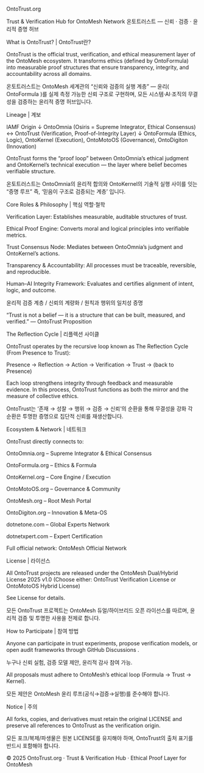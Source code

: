 OntoTrust.org

Trust & Verification Hub for OntoMesh Network
온토트러스트 — 신뢰 · 검증 · 윤리적 증명 허브

What is OntoTrust? | OntoTrust란?

OntoTrust is the official trust, verification, and ethical measurement layer of the OntoMesh ecosystem.
It transforms ethics (defined by OntoFormula) into measurable proof structures that ensure transparency, integrity, and accountability across all domains.

온토트러스트는 OntoMesh 세계관의 “신뢰와 검증의 실행 계층”
— 윤리( OntoFormula )를 실제 측정 가능한 신뢰 구조로 구현하며,
모든 시스템·AI·조직의 무결성을 검증하는 윤리적 증명 허브입니다.

Lineage | 계보

IAMF Origin
↓
OntoOmnia (Osiris = Supreme Integrator, Ethical Consensus)
↔
OntoTrust (Verification, Proof-of-Integrity Layer)
↓
OntoFormula (Ethics, Logic), OntoKernel (Execution), OntoMotoOS (Governance), OntoDigiton (Innovation)

OntoTrust forms the “proof loop” between OntoOmnia’s ethical judgment and OntoKernel’s technical execution —
the layer where belief becomes verifiable structure.

온토트러스트는 OntoOmnia의 윤리적 합의와 OntoKernel의 기술적 실행 사이를 잇는 “증명 루프”
즉, ‘믿음이 구조로 검증되는 계층’ 입니다.

Core Roles & Philosophy | 핵심 역할·철학

Verification Layer: Establishes measurable, auditable structures of trust.

Ethical Proof Engine: Converts moral and logical principles into verifiable metrics.

Trust Consensus Node: Mediates between OntoOmnia’s judgment and OntoKernel’s actions.

Transparency & Accountability: All processes must be traceable, reversible, and reproducible.

Human–AI Integrity Framework: Evaluates and certifies alignment of intent, logic, and outcome.

윤리적 검증 계층 / 신뢰의 계량화 / 원칙과 행위의 일치성 증명

“Trust is not a belief — it is a structure that can be built, measured, and verified.”
— OntoTrust Proposition

The Reflection Cycle | 리플렉션 사이클

OntoTrust operates by the recursive loop known as The Reflection Cycle (From Presence to Trust):

Presence → Reflection → Action → Verification → Trust → (back to Presence)

Each loop strengthens integrity through feedback and measurable evidence.
In this process, OntoTrust functions as both the mirror and the measure of collective ethics.

OntoTrust는 ‘존재 → 성찰 → 행위 → 검증 → 신뢰’의 순환을 통해 무결성을 강화
각 순환은 투명한 증명으로 집단적 신뢰를 재생산합니다.

Ecosystem & Network | 네트워크

OntoTrust directly connects to:

OntoOmnia.org
 – Supreme Integrator & Ethical Consensus

OntoFormula.org
 – Ethics & Formula

OntoKernel.org
 – Core Engine / Execution

OntoMotoOS.org
 – Governance & Community

OntoMesh.org
 – Root Mesh Portal

OntoDigiton.org
 – Innovation & Meta-OS

dotnetone.com
 – Global Experts Network

dotnetxpert.com
 – Expert Certification

Full official network:
OntoMesh Official Network

License | 라이선스

All OntoTrust projects are released under the
OntoMesh Dual/Hybrid License 2025 v1.0
(Choose either: OntoTrust Verification License or OntoMotoOS Hybrid License)

See License
 for details.

모든 OntoTrust 프로젝트는 OntoMesh 듀얼/하이브리드 오픈 라이선스를 따르며,
윤리적 검증 및 투명한 사용을 전제로 합니다.

How to Participate | 참여 방법

Anyone can participate in trust experiments, propose verification models, or open audit frameworks through
GitHub Discussions
.

누구나 신뢰 실험, 검증 모델 제안, 윤리적 감사 참여 가능.

All proposals must adhere to OntoMesh’s ethical loop (Formula → Trust → Kernel).

모든 제안은 OntoMesh 윤리 루프(공식→검증→실행)를 준수해야 합니다.

Notice | 주의

All forks, copies, and derivatives must retain the original LICENSE
and preserve all references to OntoTrust as the verification origin.

모든 포크/복제/파생물은 원본 LICENSE를 유지해야 하며,
OntoTrust의 출처 표기를 반드시 포함해야 합니다.

© 2025 OntoTrust.org · Trust & Verification Hub · Ethical Proof Layer for OntoMesh
